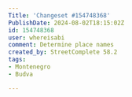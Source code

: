 ```yaml
---
Title: 'Changeset #154748368'
PublishDate: 2024-08-02T18:15:02Z
id: 154748368
user: whereisabi
comment: Determine place names
created_by: StreetComplete 58.2
tags:
- Montenegro
- Budva

---
```

